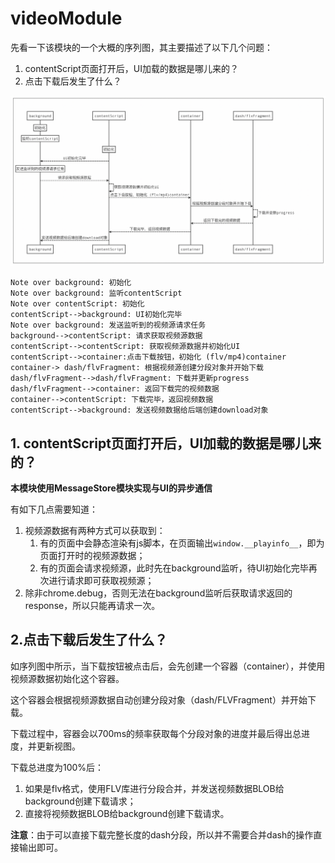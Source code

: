 # videoModule



先看一下该模块的一个大概的序列图，其主要描述了以下几个问题：

1. contentScript页面打开后，UI加载的数据是哪儿来的？
2. 点击下载后发生了什么？

![image-20190516161232201](../images/image-20190516161232201.png)

```sequence
Note over background: 初始化
Note over background: 监听contentScript
Note over contentScript: 初始化
contentScript-->background: UI初始化完毕
Note over background: 发送监听到的视频源请求任务
background-->contentScript: 请求获取视频源数据
contentScript-->contentScript: 获取视频源数据并初始化UI
contentScript-->container:点击下载按钮，初始化 (flv/mp4)container
container-> dash/flvFragment: 根据视频源创建分段对象并开始下载
dash/flvFragment-->dash/flvFragment: 下载并更新progress
dash/flvFragment-->container: 返回下载完的视频数据
container-->contentScript: 下载完毕，返回视频数据
contentScript-->background: 发送视频数据给后端创建download对象
```



## 1. contentScript页面打开后，UI加载的数据是哪儿来的？

**本模块使用MessageStore模块实现与UI的异步通信**

有如下几点需要知道：

1. 视频源数据有两种方式可以获取到：
   1. 有的页面中会静态渲染有js脚本，在页面输出`window.__playinfo__`，即为页面打开时的视频源数据；
   2. 有的页面会请求视频源，此时先在background监听，待UI初始化完毕再次进行请求即可获取视频源；
2. 除非chrome.debug，否则无法在background监听后获取请求返回的response，所以只能再请求一次。



## 2.点击下载后发生了什么？

如序列图中所示，当下载按钮被点击后，会先创建一个容器（container），并使用视频源数据初始化这个容器。

这个容器会根据视频源数据自动创建分段对象（dash/FLVFragment）并开始下载。

下载过程中，容器会以700ms的频率获取每个分段对象的进度并最后得出总进度，并更新视图。

下载总进度为100%后：

1. 如果是flv格式，使用FLV库进行分段合并，并发送视频数据BLOB给background创建下载请求；
2. 直接将视频数据BLOB给background创建下载请求。

**注意**：由于可以直接下载完整长度的dash分段，所以并不需要合并dash的操作直接输出即可。